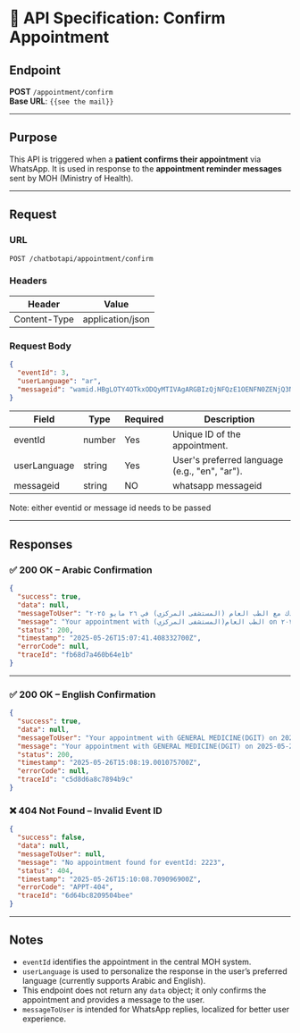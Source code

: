 # 📘 API Specification: Confirm Appointment

## Endpoint
**POST** `/appointment/confirm`  
**Base URL**: `{{see the mail}}`

---

## Purpose
This API is triggered when a **patient confirms their appointment** via WhatsApp. It is used in response to the **appointment reminder messages** sent by MOH (Ministry of Health).

---

## Request

### URL
```
POST /chatbotapi/appointment/confirm
```

### Headers
| Header        | Value              |
|---------------|--------------------|
| Content-Type  | application/json   |

### Request Body
```json
{
  "eventId": 3,
  "userLanguage": "ar",
  "messageid": "wamid.HBgLOTY4OTkxODQyMTIVAgARGBIzQjNFQzE1OENFN0ZENjQ3N0QA",
}
```

| Field         | Type     | Required | Description                                    |
|---------------|----------|----------|------------------------------------------------|
| eventId       | number   | Yes      | Unique ID of the appointment.                 |
| userLanguage  | string   | Yes      | User's preferred language (e.g., "en", "ar"). |
| messageid  | string   | NO      |whatsapp messageid  |

Note: either eventid or message id needs to be passed

---

## Responses

### ✅ 200 OK – Arabic Confirmation

```json
{
  "success": true,
  "data": null,
  "messageToUser": "تم تأكيد موعدك مع الطب العام (المستشفى المركزي) في ٢٦ مايو ٢٠٢٥",
  "message": "Your appointment with الطب العام(المستشفى المركزي) on ٢٦ مايو ٢٠٢٥ is confirmed",
  "status": 200,
  "timestamp": "2025-05-26T15:07:41.408332700Z",
  "errorCode": null,
  "traceId": "fb68d7a460b64e1b"
}
```

---

### ✅ 200 OK – English Confirmation

```json
{
  "success": true,
  "data": null,
  "messageToUser": "Your appointment with GENERAL MEDICINE(DGIT) on 2025-05-26 is confirmed",
  "message": "Your appointment with GENERAL MEDICINE(DGIT) on 2025-05-26 is confirmed",
  "status": 200,
  "timestamp": "2025-05-26T15:08:19.001075700Z",
  "errorCode": null,
  "traceId": "c5d8d6a8c7894b9c"
}
```

### ❌ 404 Not Found – Invalid Event ID

```json
{
  "success": false,
  "data": null,
  "messageToUser": null,
  "message": "No appointment found for eventId: 2223",
  "status": 404,
  "timestamp": "2025-05-26T15:10:08.709096900Z",
  "errorCode": "APPT-404",
  "traceId": "6d64bc8209504bee"
}
```


---

## Notes
- `eventId` identifies the appointment in the central MOH system.
- `userLanguage` is used to personalize the response in the user’s preferred language (currently supports Arabic and English).
- This endpoint does not return any `data` object; it only confirms the appointment and provides a message to the user.
- `messageToUser` is intended for WhatsApp replies, localized for better user experience.
